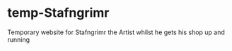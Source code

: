 # temp-Stafngrimr
Temporary website for Stafngrimr the Artist whilst he gets his shop up and running
